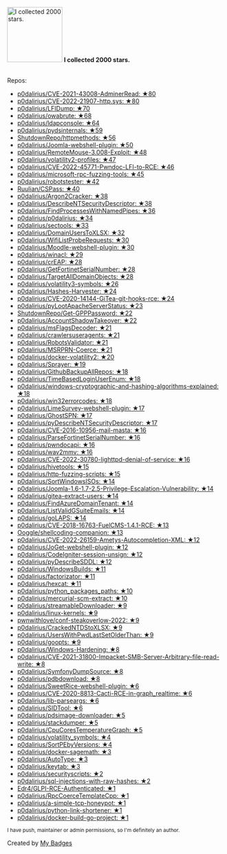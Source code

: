 <img src="https://my-badges.github.io/my-badges/stars-2000.png" alt="I collected 2000 stars." title="I collected 2000 stars." width="128">
<strong>I collected 2000 stars.</strong>
<br><br>

Repos:

* <a href="https://github.com/p0dalirius/CVE-2021-43008-AdminerRead">p0dalirius/CVE-2021-43008-AdminerRead: ★80</a>
* <a href="https://github.com/p0dalirius/CVE-2022-21907-http.sys">p0dalirius/CVE-2022-21907-http.sys: ★80</a>
* <a href="https://github.com/p0dalirius/LFIDump">p0dalirius/LFIDump: ★70</a>
* <a href="https://github.com/p0dalirius/owabrute">p0dalirius/owabrute: ★68</a>
* <a href="https://github.com/p0dalirius/ldapconsole">p0dalirius/ldapconsole: ★64</a>
* <a href="https://github.com/p0dalirius/pydsinternals">p0dalirius/pydsinternals: ★59</a>
* <a href="https://github.com/ShutdownRepo/httpmethods">ShutdownRepo/httpmethods: ★56</a>
* <a href="https://github.com/p0dalirius/Joomla-webshell-plugin">p0dalirius/Joomla-webshell-plugin: ★50</a>
* <a href="https://github.com/p0dalirius/RemoteMouse-3.008-Exploit">p0dalirius/RemoteMouse-3.008-Exploit: ★48</a>
* <a href="https://github.com/p0dalirius/volatility2-profiles">p0dalirius/volatility2-profiles: ★47</a>
* <a href="https://github.com/p0dalirius/CVE-2022-45771-Pwndoc-LFI-to-RCE">p0dalirius/CVE-2022-45771-Pwndoc-LFI-to-RCE: ★46</a>
* <a href="https://github.com/p0dalirius/microsoft-rpc-fuzzing-tools">p0dalirius/microsoft-rpc-fuzzing-tools: ★45</a>
* <a href="https://github.com/p0dalirius/robotstester">p0dalirius/robotstester: ★42</a>
* <a href="https://github.com/Ruulian/CSPass">Ruulian/CSPass: ★40</a>
* <a href="https://github.com/p0dalirius/Argon2Cracker">p0dalirius/Argon2Cracker: ★38</a>
* <a href="https://github.com/p0dalirius/DescribeNTSecurityDescriptor">p0dalirius/DescribeNTSecurityDescriptor: ★38</a>
* <a href="https://github.com/p0dalirius/FindProcessesWithNamedPipes">p0dalirius/FindProcessesWithNamedPipes: ★36</a>
* <a href="https://github.com/p0dalirius/p0dalirius">p0dalirius/p0dalirius: ★34</a>
* <a href="https://github.com/p0dalirius/sectools">p0dalirius/sectools: ★33</a>
* <a href="https://github.com/p0dalirius/DomainUsersToXLSX">p0dalirius/DomainUsersToXLSX: ★32</a>
* <a href="https://github.com/p0dalirius/WifiListProbeRequests">p0dalirius/WifiListProbeRequests: ★30</a>
* <a href="https://github.com/p0dalirius/Moodle-webshell-plugin">p0dalirius/Moodle-webshell-plugin: ★30</a>
* <a href="https://github.com/p0dalirius/winacl">p0dalirius/winacl: ★29</a>
* <a href="https://github.com/p0dalirius/crEAP">p0dalirius/crEAP: ★28</a>
* <a href="https://github.com/p0dalirius/GetFortinetSerialNumber">p0dalirius/GetFortinetSerialNumber: ★28</a>
* <a href="https://github.com/p0dalirius/TargetAllDomainObjects">p0dalirius/TargetAllDomainObjects: ★28</a>
* <a href="https://github.com/p0dalirius/volatility3-symbols">p0dalirius/volatility3-symbols: ★26</a>
* <a href="https://github.com/p0dalirius/Hashes-Harvester">p0dalirius/Hashes-Harvester: ★24</a>
* <a href="https://github.com/p0dalirius/CVE-2020-14144-GiTea-git-hooks-rce">p0dalirius/CVE-2020-14144-GiTea-git-hooks-rce: ★24</a>
* <a href="https://github.com/p0dalirius/pyLootApacheServerStatus">p0dalirius/pyLootApacheServerStatus: ★23</a>
* <a href="https://github.com/ShutdownRepo/Get-GPPPassword">ShutdownRepo/Get-GPPPassword: ★22</a>
* <a href="https://github.com/p0dalirius/AccountShadowTakeover">p0dalirius/AccountShadowTakeover: ★22</a>
* <a href="https://github.com/p0dalirius/msFlagsDecoder">p0dalirius/msFlagsDecoder: ★21</a>
* <a href="https://github.com/p0dalirius/crawlersuseragents">p0dalirius/crawlersuseragents: ★21</a>
* <a href="https://github.com/p0dalirius/RobotsValidator">p0dalirius/RobotsValidator: ★21</a>
* <a href="https://github.com/p0dalirius/MSRPRN-Coerce">p0dalirius/MSRPRN-Coerce: ★21</a>
* <a href="https://github.com/p0dalirius/docker-volatility2">p0dalirius/docker-volatility2: ★20</a>
* <a href="https://github.com/p0dalirius/Sprayer">p0dalirius/Sprayer: ★19</a>
* <a href="https://github.com/p0dalirius/GithubBackupAllRepos">p0dalirius/GithubBackupAllRepos: ★18</a>
* <a href="https://github.com/p0dalirius/TimeBasedLoginUserEnum">p0dalirius/TimeBasedLoginUserEnum: ★18</a>
* <a href="https://github.com/p0dalirius/windows-cryptographic-and-hashing-algorithms-explained">p0dalirius/windows-cryptographic-and-hashing-algorithms-explained: ★18</a>
* <a href="https://github.com/p0dalirius/win32errorcodes">p0dalirius/win32errorcodes: ★18</a>
* <a href="https://github.com/p0dalirius/LimeSurvey-webshell-plugin">p0dalirius/LimeSurvey-webshell-plugin: ★17</a>
* <a href="https://github.com/p0dalirius/GhostSPN">p0dalirius/GhostSPN: ★17</a>
* <a href="https://github.com/p0dalirius/pyDescribeNTSecurityDescriptor">p0dalirius/pyDescribeNTSecurityDescriptor: ★17</a>
* <a href="https://github.com/p0dalirius/CVE-2016-10956-mail-masta">p0dalirius/CVE-2016-10956-mail-masta: ★16</a>
* <a href="https://github.com/p0dalirius/ParseFortinetSerialNumber">p0dalirius/ParseFortinetSerialNumber: ★16</a>
* <a href="https://github.com/p0dalirius/pwndocapi">p0dalirius/pwndocapi: ★16</a>
* <a href="https://github.com/p0dalirius/wav2mmv">p0dalirius/wav2mmv: ★16</a>
* <a href="https://github.com/p0dalirius/CVE-2022-30780-lighttpd-denial-of-service">p0dalirius/CVE-2022-30780-lighttpd-denial-of-service: ★16</a>
* <a href="https://github.com/p0dalirius/hivetools">p0dalirius/hivetools: ★15</a>
* <a href="https://github.com/p0dalirius/http-fuzzing-scripts">p0dalirius/http-fuzzing-scripts: ★15</a>
* <a href="https://github.com/p0dalirius/SortWindowsISOs">p0dalirius/SortWindowsISOs: ★14</a>
* <a href="https://github.com/p0dalirius/Joomla-1.6-1.7-2.5-Privilege-Escalation-Vulnerability">p0dalirius/Joomla-1.6-1.7-2.5-Privilege-Escalation-Vulnerability: ★14</a>
* <a href="https://github.com/p0dalirius/gitea-extract-users">p0dalirius/gitea-extract-users: ★14</a>
* <a href="https://github.com/p0dalirius/FindAzureDomainTenant">p0dalirius/FindAzureDomainTenant: ★14</a>
* <a href="https://github.com/p0dalirius/ListValidGSuiteEmails">p0dalirius/ListValidGSuiteEmails: ★14</a>
* <a href="https://github.com/p0dalirius/goLAPS">p0dalirius/goLAPS: ★14</a>
* <a href="https://github.com/p0dalirius/CVE-2018-16763-FuelCMS-1.4.1-RCE">p0dalirius/CVE-2018-16763-FuelCMS-1.4.1-RCE: ★13</a>
* <a href="https://github.com/Ooggle/shellcoding-companion">Ooggle/shellcoding-companion: ★13</a>
* <a href="https://github.com/p0dalirius/CVE-2022-26159-Ametys-Autocompletion-XML">p0dalirius/CVE-2022-26159-Ametys-Autocompletion-XML: ★12</a>
* <a href="https://github.com/p0dalirius/JoGet-webshell-plugin">p0dalirius/JoGet-webshell-plugin: ★12</a>
* <a href="https://github.com/p0dalirius/CodeIgniter-session-unsign">p0dalirius/CodeIgniter-session-unsign: ★12</a>
* <a href="https://github.com/p0dalirius/pyDescribeSDDL">p0dalirius/pyDescribeSDDL: ★12</a>
* <a href="https://github.com/p0dalirius/WindowsBuilds">p0dalirius/WindowsBuilds: ★11</a>
* <a href="https://github.com/p0dalirius/factorizator">p0dalirius/factorizator: ★11</a>
* <a href="https://github.com/p0dalirius/hexcat">p0dalirius/hexcat: ★11</a>
* <a href="https://github.com/p0dalirius/python_packages_paths">p0dalirius/python_packages_paths: ★10</a>
* <a href="https://github.com/p0dalirius/mercurial-scm-extract">p0dalirius/mercurial-scm-extract: ★10</a>
* <a href="https://github.com/p0dalirius/streamableDownloader">p0dalirius/streamableDownloader: ★9</a>
* <a href="https://github.com/p0dalirius/linux-kernels">p0dalirius/linux-kernels: ★9</a>
* <a href="https://github.com/pwnwithlove/conf-steakoverlow-2022">pwnwithlove/conf-steakoverlow-2022: ★9</a>
* <a href="https://github.com/p0dalirius/CrackedNTDStoXLSX">p0dalirius/CrackedNTDStoXLSX: ★9</a>
* <a href="https://github.com/p0dalirius/UsersWithPwdLastSetOlderThan">p0dalirius/UsersWithPwdLastSetOlderThan: ★9</a>
* <a href="https://github.com/p0dalirius/goopts">p0dalirius/goopts: ★9</a>
* <a href="https://github.com/p0dalirius/Windows-Hardening">p0dalirius/Windows-Hardening: ★8</a>
* <a href="https://github.com/p0dalirius/CVE-2021-31800-Impacket-SMB-Server-Arbitrary-file-read-write">p0dalirius/CVE-2021-31800-Impacket-SMB-Server-Arbitrary-file-read-write: ★8</a>
* <a href="https://github.com/p0dalirius/SymfonyDumpSource">p0dalirius/SymfonyDumpSource: ★8</a>
* <a href="https://github.com/p0dalirius/pdbdownload">p0dalirius/pdbdownload: ★8</a>
* <a href="https://github.com/p0dalirius/SweetRice-webshell-plugin">p0dalirius/SweetRice-webshell-plugin: ★6</a>
* <a href="https://github.com/p0dalirius/CVE-2020-8813-Cacti-RCE-in-graph_realtime">p0dalirius/CVE-2020-8813-Cacti-RCE-in-graph_realtime: ★6</a>
* <a href="https://github.com/p0dalirius/lib-parseargs">p0dalirius/lib-parseargs: ★6</a>
* <a href="https://github.com/p0dalirius/SIDTool">p0dalirius/SIDTool: ★6</a>
* <a href="https://github.com/p0dalirius/pdsimage-downloader">p0dalirius/pdsimage-downloader: ★5</a>
* <a href="https://github.com/p0dalirius/stackdumper">p0dalirius/stackdumper: ★5</a>
* <a href="https://github.com/p0dalirius/CpuCoresTemperatureGraph">p0dalirius/CpuCoresTemperatureGraph: ★5</a>
* <a href="https://github.com/p0dalirius/volatility_symbols">p0dalirius/volatility_symbols: ★4</a>
* <a href="https://github.com/p0dalirius/SortPEbyVersions">p0dalirius/SortPEbyVersions: ★4</a>
* <a href="https://github.com/p0dalirius/docker-sagemath">p0dalirius/docker-sagemath: ★3</a>
* <a href="https://github.com/p0dalirius/AutoType">p0dalirius/AutoType: ★3</a>
* <a href="https://github.com/p0dalirius/keytab">p0dalirius/keytab: ★3</a>
* <a href="https://github.com/p0dalirius/securityscripts">p0dalirius/securityscripts: ★2</a>
* <a href="https://github.com/p0dalirius/sql-injections-with-raw-hashes">p0dalirius/sql-injections-with-raw-hashes: ★2</a>
* <a href="https://github.com/Edr4/GLPI-RCE-Authenticated">Edr4/GLPI-RCE-Authenticated: ★1</a>
* <a href="https://github.com/p0dalirius/RpcCoerceTemplateCpp">p0dalirius/RpcCoerceTemplateCpp: ★1</a>
* <a href="https://github.com/p0dalirius/a-simple-tcp-honeypot">p0dalirius/a-simple-tcp-honeypot: ★1</a>
* <a href="https://github.com/p0dalirius/python-link-shortener">p0dalirius/python-link-shortener: ★1</a>
* <a href="https://github.com/p0dalirius/docker-build-go-project">p0dalirius/docker-build-go-project: ★1</a>

<sup>I have push, maintainer or admin permissions, so I'm definitely an author.<sup>



Created by <a href="https://github.com/my-badges/my-badges">My Badges</a>